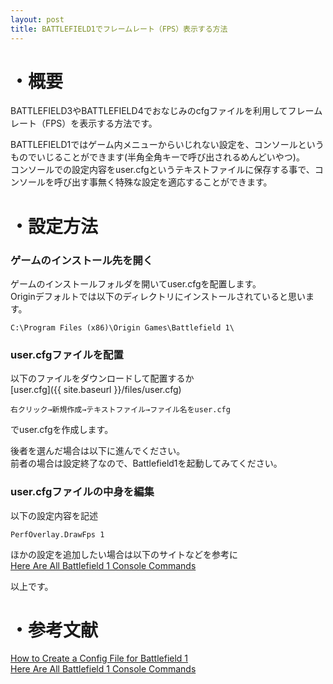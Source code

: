 ```yaml
---
layout: post
title: BATTLEFIELD1でフレームレート（FPS）表示する方法
---
```


# ・概要
BATTLEFIELD3やBATTLEFIELD4でおなじみのcfgファイルを利用してフレームレート（FPS）を表示する方法です。  
  
BATTLEFIELD1ではゲーム内メニューからいじれない設定を、コンソールというものでいじることができます(半角全角キーで呼び出されるめんどいやつ)。  
コンソールでの設定内容をuser.cfgというテキストファイルに保存する事で、コンソールを呼び出す事無く特殊な設定を適応することができます。


# ・設定方法

### ゲームのインストール先を開く
ゲームのインストールフォルダを開いてuser.cfgを配置します。  
Originデフォルトでは以下のディレクトリにインストールされていると思います。
```
C:\Program Files (x86)\Origin Games\Battlefield 1\
```

### user.cfgファイルを配置
以下のファイルをダウンロードして配置するか  
[user.cfg]({{ site.baseurl }}/files/user.cfg)  

```
右クリック→新規作成→テキストファイル→ファイル名をuser.cfg
```
でuser.cfgを作成します。  
  
後者を選んだ場合は以下に進んでください。  
前者の場合は設定終了なので、Battlefield1を起動してみてください。　　

### user.cfgファイルの中身を編集
以下の設定内容を記述　　
```
PerfOverlay.DrawFps 1
```
ほかの設定を追加したい場合は以下のサイトなどを参考に  
[Here Are All Battlefield 1 Console Commands](https://diaryofdennis.com/2016/08/31/here-are-all-battlefield-1-console-commands/)  

以上です。

# ・参考文献
[How to Create a Config File for Battlefield 1](https://diaryofdennis.com/2016/08/11/how-to-create-a-config-file-for-battlefield-1/)  
[Here Are All Battlefield 1 Console Commands](https://diaryofdennis.com/2016/08/31/here-are-all-battlefield-1-console-commands/)  

